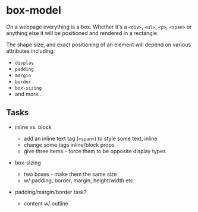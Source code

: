 # box-model

On a webpage everything is a box. Whether it's a `<div>`, `<ul>`, `<p>`, `<span>` or anything else it will be positioned and rendered in a rectangle.

The shape size, and exact positioning of an element will depend on various attributes including:

- `display`
- `padding`
- `margin`
- `border`
- `box-sizing`
- and more...

## Tasks

- inline vs. block

  - add an inline text tag (`<span>`) to style some text, inline
  - change some tags inline/block props
  - give three items - force them to be opposite display types

- box-sizing

  - two boxes - make them the same size
  - w/ padding, border, margin, height/width etc

- padding/margin/border task?
  - content w/ outline
